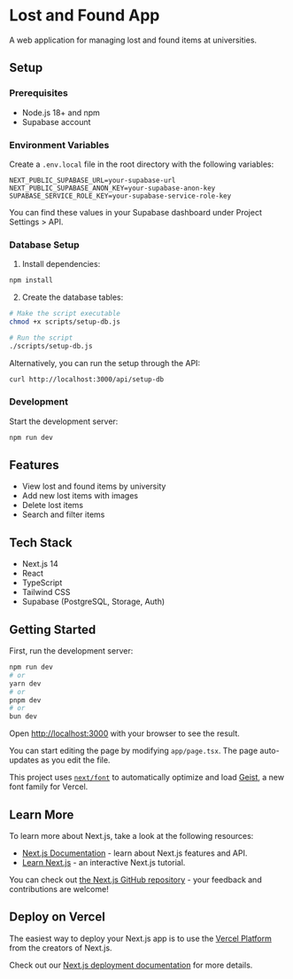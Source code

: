 # Lost and Found App

A web application for managing lost and found items at universities.

## Setup

### Prerequisites

- Node.js 18+ and npm
- Supabase account

### Environment Variables

Create a `.env.local` file in the root directory with the following variables:

```
NEXT_PUBLIC_SUPABASE_URL=your-supabase-url
NEXT_PUBLIC_SUPABASE_ANON_KEY=your-supabase-anon-key
SUPABASE_SERVICE_ROLE_KEY=your-supabase-service-role-key
```

You can find these values in your Supabase dashboard under Project Settings > API.

### Database Setup

1. Install dependencies:

```bash
npm install
```

2. Create the database tables:

```bash
# Make the script executable
chmod +x scripts/setup-db.js

# Run the script
./scripts/setup-db.js
```

Alternatively, you can run the setup through the API:

```bash
curl http://localhost:3000/api/setup-db
```

### Development

Start the development server:

```bash
npm run dev
```

## Features

- View lost and found items by university
- Add new lost items with images
- Delete lost items
- Search and filter items

## Tech Stack

- Next.js 14
- React
- TypeScript
- Tailwind CSS
- Supabase (PostgreSQL, Storage, Auth)

## Getting Started

First, run the development server:

```bash
npm run dev
# or
yarn dev
# or
pnpm dev
# or
bun dev
```

Open [http://localhost:3000](http://localhost:3000) with your browser to see the result.

You can start editing the page by modifying `app/page.tsx`. The page auto-updates as you edit the file.

This project uses [`next/font`](https://nextjs.org/docs/app/building-your-application/optimizing/fonts) to automatically optimize and load [Geist](https://vercel.com/font), a new font family for Vercel.

## Learn More

To learn more about Next.js, take a look at the following resources:

- [Next.js Documentation](https://nextjs.org/docs) - learn about Next.js features and API.
- [Learn Next.js](https://nextjs.org/learn) - an interactive Next.js tutorial.

You can check out [the Next.js GitHub repository](https://github.com/vercel/next.js) - your feedback and contributions are welcome!

## Deploy on Vercel

The easiest way to deploy your Next.js app is to use the [Vercel Platform](https://vercel.com/new?utm_medium=default-template&filter=next.js&utm_source=create-next-app&utm_campaign=create-next-app-readme) from the creators of Next.js.

Check out our [Next.js deployment documentation](https://nextjs.org/docs/app/building-your-application/deploying) for more details.

